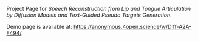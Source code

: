 Project Page for *Speech Reconstruction from Lip and Tongue Articulation by Diffusion Models and Text-Guided Pseudo Targets Generation*.

Demo page is available at: <https://anonymous.4open.science/w/Diff-A2A-F494/>.
